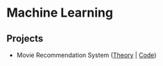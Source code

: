# Machine Learning 


## Projects 
- Movie Recommendation System ([Theory](./projects/recommendation-system/info.md) | [Code](./projects/recommendation-system/movie_recommendation_system.ipynb))
